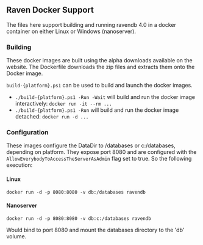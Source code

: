 ## Raven Docker Support

The files here support building and running ravendb 4.0 in a docker container on either Linux or Windows (nanoserver).

### Building

These docker images are built using the alpha downloads available on the website.  The Dockerfile downloads the zip files and extracts them onto the Docker image.

`build-{platform}.ps1` can be used to build and launch the docker images.

- `./build-{platform}.ps1 -Run -Wait` will build and run the docker image interactively: `docker run -it --rm ...`
- `./build-{platform}.ps1 -Run` will build and run the docker image detached: `docker run -d ...`

### Configuration

These images configure the DataDir to /databases or c:/databases, depending on platform.  They expose port 8080 and are configured with the `AllowEverybodyToAccessTheServerAsAdmin` flag set to true.  So the following execution:

#### Linux
`docker run -d -p 8080:8080 -v db:/databases ravendb`

#### Nanoserver
`docker run -d -p 8080:8080 -v db:c:/databases ravendb`

Would bind to port 8080 and mount the databases directory to the 'db' volume.

